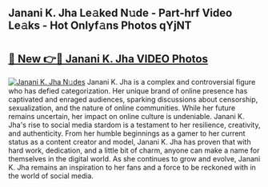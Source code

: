 ## Janani K. Jha Le𝚊ked N𝚞de - Part-hrf Video Le𝚊ks - Hot Onlyf𝚊ns Photos qYjNT

# <h2><a href="http://ab50709.deff.icu/?id=Janani+K.+Jha">🔗 New 👉🔴 Janani K. Jha VIDEO Photos</a></h2>

[![Janani K. Jha N𝚞des](https://i.imgur.com/rIISA9y.gif)](http://ab50709.deff.icu/?id=Janani+K.+Jha)
Janani K. Jha is a complex and controversial figure who has defied categorization. Her unique brand of online presence has captivated and enraged audiences, sparking discussions about censorship, sexualization, and the nature of online communities. While her future remains uncertain, her impact on online culture is undeniable. Janani K. Jha's rise to social media stardom is a testament to her resilience, creativity, and authenticity. From her humble beginnings as a gamer to her current status as a content creator and model, Janani K. Jha has proven that with hard work, dedication, and a little bit of charm, anyone can make a name for themselves in the digital world. As she continues to grow and evolve, Janani K. Jha remains an inspiration to her fans and a force to be reckoned with in the world of social media.
